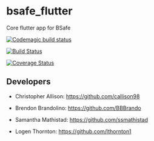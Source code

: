 # bsafe_flutter

Core flutter app for BSafe

[![Codemagic build status](https://api.codemagic.io/apps/5eb03bb8fe0b7b00174be397/5eb03bb8fe0b7b00174be396/status_badge.svg)](https://codemagic.io/apps/5eb03bb8fe0b7b00174be397/5eb03bb8fe0b7b00174be396/latest_build)

[![Build Status](https://travis-ci.org/ChicoState/BSafe.svg?branch=master)](https://travis-ci.org/ChicoState/BSafe)

[![Coverage Status](https://coveralls.io/repos/github/ChicoState/BSafe/badge.svg?branch=master)](https://coveralls.io/github/ChicoState/BSafe?branch=master)


## Developers

 - Christopher Allison: https://github.com/callison98
 
 - Brendon Brandolino: https://github.com/BBBrando
 
 - Samantha Mathistad: https://github.com/ssmathistad
 
 - Logen Thornton: https://github.com/lthornton1